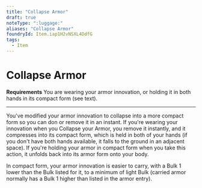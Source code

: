 ```yaml
---
title: "Collapse Armor"
draft: true
noteType: ":luggage:"
aliases: "Collapse Armor"
foundryId: Item.iap1H2vNSXL4DdfG
tags:
  - Item
---
```


# Collapse Armor

**Requirements** You are wearing your armor innovation, or holding it in both hands in its compact form (see text).

* * *

You've modified your armor innovation to collapse into a more compact form so you can don or remove it in an instant. If you're wearing your innovation when you Collapse your Armor, you remove it instantly, and it compresses into its compact form, which is held in both of your hands (if you don't have both hands available, it falls to the ground in an adjacent space). If you're holding your armor in compact form when you take this action, it unfolds back into its armor form onto your body.

In compact form, your armor innovation is easier to carry, with a Bulk 1 lower than the Bulk listed for it, to a minimum of light Bulk (carried armor normally has a Bulk 1 higher than listed in the armor entry).
